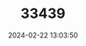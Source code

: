 ---
title: "33439"
category: "Stemonoporus moonii"
draft: false
date: 2024-02-22 13:03:50
languages:
  Sinhala; Sinhalese: ["Hora-wel"]
---